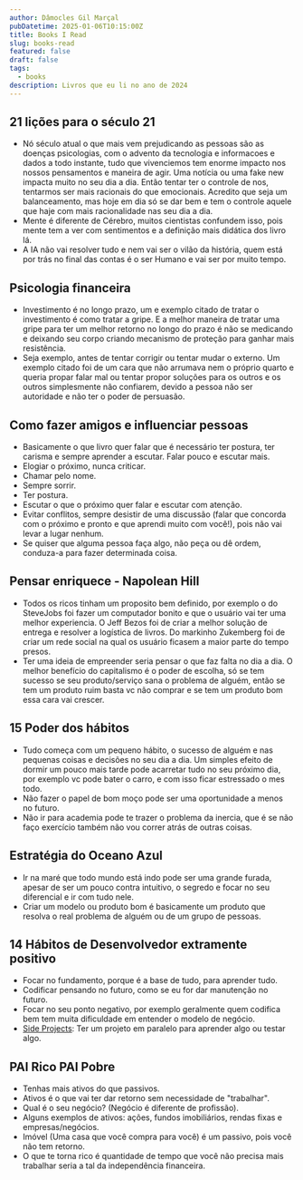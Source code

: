 ```yaml
---
author: Dâmocles Gil Marçal
pubDatetime: 2025-01-06T10:15:00Z
title: Books I Read
slug: books-read
featured: false
draft: false
tags:
  - books
description: Livros que eu li no ano de 2024
---
```


## 21 lições para o século 21

- Nó século atual o que mais vem prejudicando as pessoas são as doenças psicologias, com o advento da tecnologia e informacoes e dados a todo instante, tudo que vivenciemos tem enorme impacto nos nossos pensamentos e maneira de agir. Uma notícia ou uma fake new impacta muito no seu dia a dia. Então tentar ter o controle de nos, tentarmos ser mais racionais do que emocionais. Acredito que seja um balanceamento, mas hoje em dia só se dar bem e tem o controle aquele que haje com mais racionalidade nas seu dia a dia.
- Mente é diferente de Cérebro, muitos cientistas confundem isso, pois mente tem a ver com sentimentos e a definição mais didática dos livro lá.
- A IA não vai resolver tudo e nem vai ser o vilão da história, quem está por trás no final das contas é o ser Humano e vai ser por muito tempo.

## Psicologia financeira

- Investimento é no longo prazo, um e exemplo citado de tratar o investimento é como tratar a gripe. E a melhor maneira de tratar uma gripe para ter um melhor retorno no longo do prazo é não se medicando e deixando seu corpo criando mecanismo de proteção para ganhar mais resistência.
- Seja exemplo, antes de tentar corrigir ou tentar mudar o externo. Um exemplo citado foi de um cara que não arrumava nem o próprio quarto e queria propar falar mal ou tentar propor soluções para os outros e os outros simplesmente não confiarem, devido a pessoa não ser autoridade e não ter o poder de persuasão.

## Como fazer amigos e influenciar pessoas

- Basicamente o que livro quer falar que é necessário ter postura, ter carisma e sempre aprender a escutar. Falar pouco e escutar mais.
- Elogiar o próximo, nunca criticar.
- Chamar pelo nome.
- Sempre sorrir.
- Ter postura.
- Escutar o que o próximo quer falar e escutar com atenção.
- Evitar conflitos, sempre desistir de uma discussão (falar que concorda com o próximo e pronto e que aprendi muito com você!), pois não vai levar a lugar nenhum.
- Se quiser que alguma pessoa faça algo, não peça ou dê ordem, conduza-a para fazer determinada coisa.

## Pensar enriquece - Napolean Hill

- Todos os ricos tinham um proposito bem definido, por exemplo o do SteveJobs foi fazer um computador bonito e que o usuário vai ter uma melhor experiencia. O Jeff Bezos foi de criar a melhor solução de entrega e resolver a logística de livros. Do markinho Zukemberg foi de criar um rede social na qual os usuário ficasem a maior parte do tempo presos.
- Ter uma ideia de empreender seria pensar o que faz falta no dia a dia. O melhor benefício do capitalismo é o poder de escolha, só se tem sucesso se seu produto/serviço sana o problema de alguém, então se tem um produto ruim basta vc não comprar e se tem um produto bom essa cara vai crescer.

## 15 Poder dos hábitos

- Tudo começa com um pequeno hábito, o sucesso de alguém e nas pequenas coisas e decisões no seu dia a dia. Um simples efeito de dormir um pouco mais tarde pode acarretar tudo no seu próximo dia, por exemplo vc pode bater o carro, e com isso ficar estressado o mes todo.
- Não fazer o papel de bom moço pode ser uma oportunidade a menos no futuro.
- Não ir para academia pode te trazer o problema da inercia, que é se não faço exercício também não vou correr atrás de outras coisas.

## Estratégia do Oceano Azul

- Ir na maré que todo mundo está indo pode ser uma grande furada, apesar de ser um pouco contra intuitivo, o segredo e focar no seu diferencial e ir com tudo nele.
- Criar um modelo ou produto bom é basicamente um produto que resolva o real problema de alguém ou de um grupo de pessoas.

## 14 Hábitos de Desenvolvedor extramente positivo

- Focar no fundamento, porque é a base de tudo, para aprender tudo.
- Codificar pensando no futuro, como se eu for dar manutenção no futuro.
- Focar no seu ponto negativo, por exemplo geralmente quem codifica bem tem muita dificuldade em entender o modelo de negócio.
- [Side Projects](somes-ideias.md): Ter um projeto em paralelo para aprender algo ou testar algo.

## PAI Rico PAI Pobre

- Tenhas mais ativos do que passivos.
- Ativos é o que vai ter dar retorno sem necessidade de "trabalhar".
- Qual é o seu negócio? (Negócio é diferente de profissão).
- Alguns exemplos de ativos: ações, fundos imobiliários, rendas fixas e empresas/negócios.
- Imóvel (Uma casa que você compra para você) é um passivo, pois você não tem retorno.
- O que te torna rico é quantidade de tempo que você não precisa mais trabalhar seria a tal da independência financeira.
